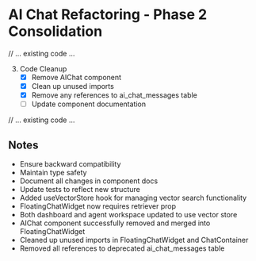 # AI Chat Refactoring - Phase 2 Consolidation

// ... existing code ...

3. Code Cleanup
   - [x] Remove AIChat component
   - [x] Clean up unused imports
   - [x] Remove any references to ai_chat_messages table
   - [ ] Update component documentation

// ... existing code ...

## Notes
- Ensure backward compatibility
- Maintain type safety
- Document all changes in component docs
- Update tests to reflect new structure
- Added useVectorStore hook for managing vector search functionality
- FloatingChatWidget now requires retriever prop
- Both dashboard and agent workspace updated to use vector store
- AIChat component successfully removed and merged into FloatingChatWidget
- Cleaned up unused imports in FloatingChatWidget and ChatContainer
- Removed all references to deprecated ai_chat_messages table